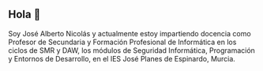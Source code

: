 ## Hola 👋

Soy José Alberto Nicolás y actualmente estoy impartiendo docencia como Profesor de Secundaria y Formación Profesional de Informática en los ciclos de SMR y DAW, los módulos de Seguridad Informática, Programación y Entornos de Desarrollo, en el IES José Planes de Espinardo, Murcia. 

<!--
**josealberto-nicolas/josealberto-nicolas** is a ✨ _special_ ✨ repository because its `README.md` (this file) appears on your GitHub profile.

Here are some ideas to get you started:

- 🔭 I’m currently working on ...
- 🌱 I’m currently learning ...
- 👯 I’m looking to collaborate on ...
- 🤔 I’m looking for help with ...
- 💬 Ask me about ...
- 📫 How to reach me: ...
- 😄 Pronouns: ...
- ⚡ Fun fact: ...
-->
